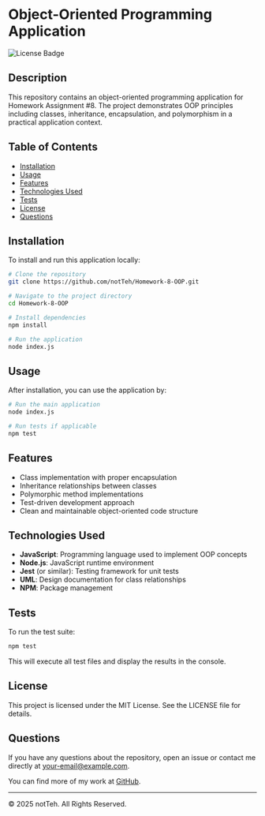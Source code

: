 # Object-Oriented Programming Application

![License Badge](https://img.shields.io/badge/license-MIT-blue)

## Description

This repository contains an object-oriented programming application for Homework Assignment #8. The project demonstrates OOP principles including classes, inheritance, encapsulation, and polymorphism in a practical application context.

## Table of Contents

- [Installation](#installation)
- [Usage](#usage)
- [Features](#features)
- [Technologies Used](#technologies-used)
- [Tests](#tests)
- [License](#license)
- [Questions](#questions)

## Installation

To install and run this application locally:

```bash
# Clone the repository
git clone https://github.com/notTeh/Homework-8-OOP.git

# Navigate to the project directory
cd Homework-8-OOP

# Install dependencies
npm install

# Run the application
node index.js
```

## Usage

After installation, you can use the application by:

```bash
# Run the main application
node index.js

# Run tests if applicable
npm test
```

## Features

- Class implementation with proper encapsulation
- Inheritance relationships between classes
- Polymorphic method implementations
- Test-driven development approach
- Clean and maintainable object-oriented code structure

## Technologies Used

- **JavaScript**: Programming language used to implement OOP concepts
- **Node.js**: JavaScript runtime environment
- **Jest** (or similar): Testing framework for unit tests
- **UML**: Design documentation for class relationships
- **NPM**: Package management

## Tests

To run the test suite:

```bash
npm test
```

This will execute all test files and display the results in the console.

## License

This project is licensed under the MIT License. See the LICENSE file for details.

## Questions

If you have any questions about the repository, open an issue or contact me directly at [your-email@example.com](mailto:your-email@example.com).

You can find more of my work at [GitHub](https://github.com/notTeh).

---

© 2025 notTeh. All Rights Reserved.
